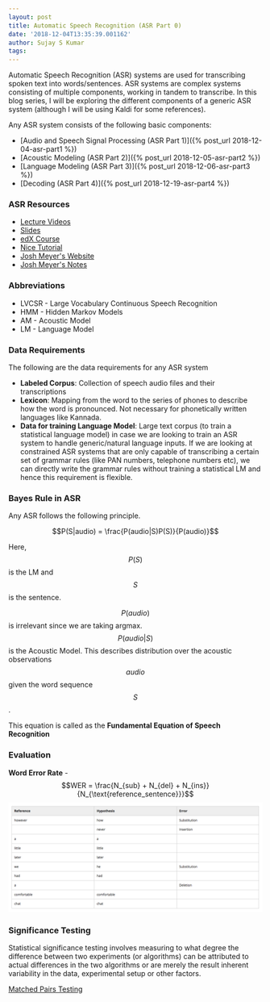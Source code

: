```yaml
---
layout: post
title: Automatic Speech Recognition (ASR Part 0)
date: '2018-12-04T13:35:39.001162'
author: Sujay S Kumar
tags: 
---
```


Automatic Speech Recognition (ASR) systems are used for transcribing spoken text into words/sentences. ASR systems are complex systems consisting of multiple components, 
working in tandem to transcribe. In this blog series, I will be exploring the different components of a generic ASR system (although I will be using Kaldi for some
references).

Any ASR system consists of the following basic components:

- [Audio and Speech Signal Processing (ASR Part 1)]({% post_url 2018-12-04-asr-part1 %})
- [Acoustic Modeling (ASR Part 2)]({% post_url 2018-12-05-asr-part2 %})
- [Language Modeling (ASR Part 3)]({% post_url 2018-12-06-asr-part3 %})
- [Decoding (ASR Part 4)]({% post_url 2018-12-19-asr-part4 %})

### ASR Resources

- [Lecture Videos](<https://www.superlectures.com/icassp2011/category.php?lang=en&id=131>)
- [Slides](<http://www.danielpovey.com/kaldi-lectures.html>)
- [edX Course](<https://www.edx.org/course/speech-recognition-systems-1>)
- [Nice Tutorial](<https://www.eleanorchodroff.com/tutorial/kaldi/introduction.html>)
- [Josh Meyer's Website](<http://jrmeyer.github.io/>)
- [Josh Meyer's Notes](<http://jrmeyer.github.io/asr/2016/02/01/Kaldi-notes.html>)


### Abbreviations

- LVCSR - Large Vocabulary Continuous Speech Recognition
- HMM - Hidden Markov Models
- AM - Acoustic Model
- LM - Language Model


### Data Requirements

The following are the data requirements for any ASR system

- **Labeled Corpus**: Collection of speech audio files and their transcriptions
- **Lexicon**: Mapping from the word to the series of phones to describe how the word is pronounced.
Not necessary for phonetically written languages like Kannada.
- **Data for training Language Model**: Large text corpus (to train a statistical language model) in case we are looking to train an ASR system to handle generic/natural language inputs.
If we are looking at constrained ASR systems that are only capable of transcribing a certain set of grammar rules (like PAN numbers, telephone numbers etc),
we can directly write the grammar rules without training a statistical LM and hence this requirement is flexible.

### Bayes Rule in ASR

Any ASR follows the following principle.

$$P(S|audio) = \frac{P(audio|S)P(S)}{P(audio)}$$

Here, $$P(S)$$ is the LM and $$S$$ is the sentence.

$$P(audio)$$ is irrelevant since we are taking argmax.
$$P(audio|S)$$ is the Acoustic Model. This describes distribution over the acoustic observations $$audio$$ given the word sequence $$S$$.

This equation is called as the **Fundamental Equation of Speech Recognition**

### Evaluation

**Word Error Rate** - $$WER = \frac{N_{sub} + N_{del} + N_{ins}}{N_{\text{reference_sentence}}}$$
![img](/assets/asr/part0/WER.png)

### Significance Testing

Statistical significance testing involves measuring to what degree the difference between two experiments (or algorithms) can be attributed to actual differences in the two algorithms or are merely the result inherent variability in the data, experimental setup or other factors.

[Matched Pairs Testing](http://citeseerx.ist.psu.edu/viewdoc/summary?doi=10.1.1.296.4438)
